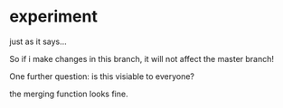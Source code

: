 # experiment
just as it says...

So if i make changes in this branch, it will not affect the master branch! 

One further question: is this visiable to everyone?

the merging function looks fine.
